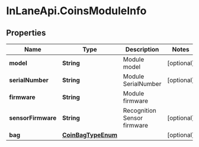 # InLaneApi.CoinsModuleInfo

## Properties
Name | Type | Description | Notes
------------ | ------------- | ------------- | -------------
**model** | **String** | Module model | [optional] 
**serialNumber** | **String** | Module SerialNumber | [optional] 
**firmware** | **String** | Module firmware | 
**sensorFirmware** | **String** | Recognition Sensor firmware | [optional] 
**bag** | [**CoinBagTypeEnum**](CoinBagTypeEnum.md) |  | [optional] 
